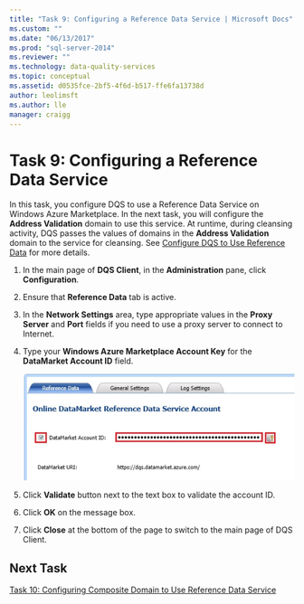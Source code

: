 ```yaml
---
title: "Task 9: Configuring a Reference Data Service | Microsoft Docs"
ms.custom: ""
ms.date: "06/13/2017"
ms.prod: "sql-server-2014"
ms.reviewer: ""
ms.technology: data-quality-services
ms.topic: conceptual
ms.assetid: d0535fce-2bf5-4f6d-b517-ffe6fa13738d
author: leolimsft
ms.author: lle
manager: craigg
---
```

# Task 9: Configuring a Reference Data Service
  In this task, you configure DQS to use a Reference Data Service on Windows Azure Marketplace. In the next task, you will configure the **Address Validation** domain to use this service. At runtime, during cleansing activity, DQS passes the values of domains in the **Address Validation** domain to the service for cleansing. See [Configure DQS to Use Reference Data](https://msdn.microsoft.com/library/hh213070.aspx) for more details.  
  
1.  In the main page of **DQS Client**, in the **Administration** pane, click **Configuration**.  
  
2.  Ensure that **Reference Data** tab is active.  
  
3.  In the **Network Settings** area, type appropriate values in the **Proxy Server** and **Port** fields if you need to use a proxy server to connect to Internet.  
  
4.  Type your **Windows Azure Marketplace Account Key** for the **DataMarket Account ID** field.  
  
     ![Azure Data Market Reference Data Service Account](../../2014/tutorials/media/et-configuringareferencedataservice.jpg "Azure Data Market Reference Data Service Account")  
  
5.  Click **Validate** button next to the text box to validate the account ID.  
  
6.  Click **OK** on the message box.  
  
7.  Click **Close** at the bottom of the page to switch to the main page of DQS Client.  
  
## Next Task  
 [Task 10: Configuring Composite Domain to Use Reference Data Service](../../2014/tutorials/task-10-configuring-composite-domain-to-use-reference-data-service.md)  
  
  
